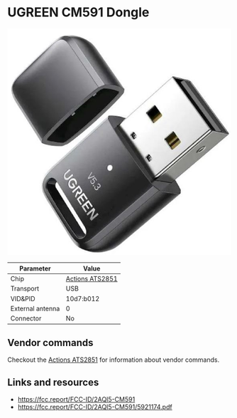 # UGREEN CM591 Dongle

![UGREEN CM591](UGREEN_CM591.jpg)

| Parameter        | Value                                      |
| ---------------- | ------------------------------------------ |
| Chip             | [Actions ATS2851](Chip_Actions_ATS2851.md) |
| Transport        | USB                                        |
| VID&PID          | 10d7:b012                                  |
| External antenna | 0                                          |
| Connector        | No                                         |

## Vendor commands

Checkout the [Actions ATS2851](Chip_Actions_ATS2851.md) for information about vendor commands.

## Links and resources

- <https://fcc.report/FCC-ID/2AQI5-CM591>
- <https://fcc.report/FCC-ID/2AQI5-CM591/5921174.pdf>
